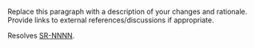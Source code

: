 <!-- What's in this pull request? -->
Replace this paragraph with a description of your changes and rationale. Provide links to external references/discussions if appropriate.

<!-- If this pull request resolves any bugs in the Swift bug tracker, provide a link: -->
Resolves [SR-NNNN](https://bugs.swift.org/browse/SR-NNNN).

<!--
Before merging this pull request, you must run the Swift continuous integration tests.
For information about triggering CI builds via @swift-ci, see:
https://github.com/apple/swift/blob/master/docs/ContinuousIntegration.md#swift-ci

Thank you for your contribution to Swift!
-->
